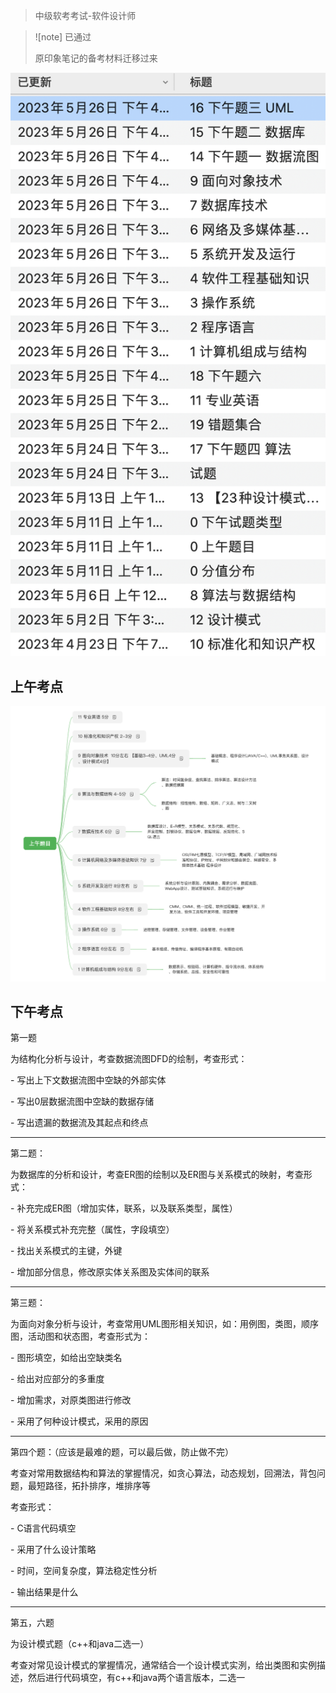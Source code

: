 
> 中级软考考试-软件设计师

> ![note] 已通过
>
> 原印象笔记的备考材料迁移过来

![image-20230827160543779](README.assets/image-20230827160543779.png)



## 上午考点

![image-20230827160829086](README.assets/image-20230827160829086.png)

## 下午考点

第一题

为结构化分析与设计，考查数据流图DFD的绘制，考查形式：

\- 写出上下文数据流图中空缺的外部实体

\- 写出0层数据流图中空缺的数据存储

\- 写出遗漏的数据流及其起点和终点

------

第二题：

为数据库的分析和设计，考查ER图的绘制以及ER图与关系模式的映射，考查形式：

\- 补充完成ER图（增加实体，联系，以及联系类型，属性）

\- 将关系模式补充完整（属性，字段填空）

\- 找出关系模式的主键，外键

\- 增加部分信息，修改原实体关系图及实体间的联系

------

第三题：

为面向对象分析与设计，考查常用UML图形相关知识，如：用例图，类图，顺序图，活动图和状态图，考查形式为：

\- 图形填空，如给出空缺类名

\- 给出对应部分的多重度

\- 增加需求，对原类图进行修改

\- 采用了何种设计模式，采用的原因

------

第四个题：（应该是最难的题，可以最后做，防止做不完）

考查对常用数据结构和算法的掌握情况，如贪心算法，动态规划，回溯法，背包问题，最短路径，拓扑排序，堆排序等

考查形式：

\- C语言代码填空

\- 采用了什么设计策略

\- 时间，空间复杂度，算法稳定性分析

\- 输出结果是什么

------

第五，六题

为设计模式题（c++和java二选一）

考查对常见设计模式的掌握情况，通常结合一个设计模式实洌，给出类图和实例描述，然后进行代码填空，有c++和java两个语言版本，二选一

